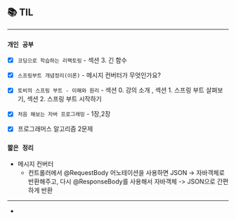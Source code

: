 
## 📚 TIL

---

### `개인 공부`
- [X] `코딩으로 학습하는 리팩토링` - 섹션 3. 긴 함수
- [X] `스프링부트 개념정리(이론)` - 메시지 컨버터가 무엇인가요?
- [X] `토비의 스프링 부트 - 이해와 원리` - 섹션 0. 강의 소개 , 섹션 1. 스프링 부트 살펴보기, 섹션 2. 스프링 부트 시작하기
- [X] `처음 해보는 자바 프로그래밍` - 1장,2장
- [X] 프로그래머스 알고리즘 2문제






### `짧은 정리`
- 메시지 컨버터
  - 컨트롤러에서 @RequestBody 어노테이션을 사용하면 JSON -> 자바객체로 반환해주고, 다시 @ResponseBody를 사용해서 자바객체 -> JSON으로 간편하게 반환


---

-
